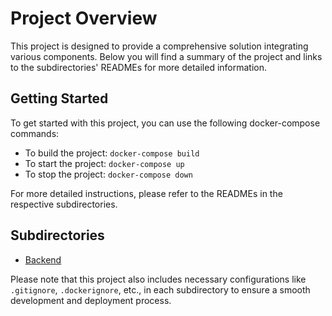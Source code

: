 # Project Overview

This project is designed to provide a comprehensive solution integrating various components. Below you will find a summary of the project and links to the subdirectories' READMEs for more detailed information.

## Getting Started

To get started with this project, you can use the following docker-compose commands:

- To build the project: `docker-compose build`
- To start the project: `docker-compose up`
- To stop the project: `docker-compose down`

For more detailed instructions, please refer to the READMEs in the respective subdirectories.

## Subdirectories

- [Backend](./backend/README.md)

Please note that this project also includes necessary configurations like `.gitignore`, `.dockerignore`, etc., in each subdirectory to ensure a smooth development and deployment process.

